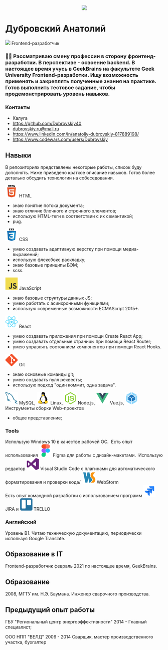 <div id="header" align="center">
  <img src="https://media.giphy.com/media/fkZukR450RQ1qnGaq9/giphy.gif" width="100"/>
</div>
<h1>Дубровский Анатолий</h1><img src="https://media.giphy.com/media/hvRJCLFzcasrR4ia7z/giphy.gif" width="30px"/>
<span>Frontend-разработчик</span> 

### :woman_technologist: Рассматриваю смену профессии в сторону фронтенд-разработки. В перспективе - освоение backend. В настоящее время учусь в GeekBrains на факультете Geek University Frontend-разработки. Ищу возможность применять и закреплять полученные знания на практике. Готов выполнить тестовое задание, чтобы продемонстрировать уровень навыков.

<!-- ![Header](https://github.com/Dubrovskiy40/dubrovskiy40/blob/main/assets/download.gif) --> 

### Контакты
- Калуга
- https://github.com/Dubrovskiy40
- dubrovskiy.ru@mail.ru
- https://www.linkedin.com/in/anatoliy-dubrovskiy-817889198/
- https://www.codewars.com/users/Dubrovskiy

## Навыки
В репозиториях представлены некоторые работы, список буду дополнять. 
Ниже приведено краткое описание навыков. Готов более детально обсудить технологии на собеседовании.

<img src="https://github.com/devicons/devicon/blob/master/icons/html5/html5-original-wordmark.svg" title="html" alt="html" width="40" height="40"/> HTML&nbsp;
- знаю понятие потока документа;
- знаю отличие блочного и строчного элементов;
- использую HTML-теги в соответствии с их семантикой;
- pug.

<img src="https://github.com/devicons/devicon/blob/master/icons/css3/css3-original-wordmark.svg" title="css" alt="css" width="40" height="40"/> CSS&nbsp;
- умею создавать адаптивную верстку при помощи медиа-выражений;
- использую флексбокс раскладку;
- знаю базовые принципы БЭМ;
- scss.

 <img src="https://github.com/devicons/devicon/blob/master/icons/javascript/javascript-original.svg" title="JavaScript" alt="JavaScript" width="40" height="40"/> JavaScript&nbsp;
- знаю базовые структуры данных JS;
- умею работать с асинхронными функциями;
- использую современные возможности ECMAScript 2015+.

<img src="https://github.com/devicons/devicon/blob/master/icons/react/react-original.svg" title="react" alt="react" width="40" height="40"/> React&nbsp;
- умею создавать приложения при помощи Create React App;
- умею создавать отдельные страницы при помощи React Router;
- умею управлять состоянием компонентов при помощи React Hooks.

<img src="https://github.com/devicons/devicon/blob/master/icons/git/git-original.svg" title="git" alt="git" width="40" height="40"/> Git&nbsp;
- знаю основные команды git;
- умею создавать пулл реквесты;
- использую подход "один коммит, одна задача".

<img src="https://github.com/devicons/devicon/blob/master/icons/mysql/mysql-original.svg" title="MySQL" alt="MySQL" width="40" height="40"/> MySQL, <img src="https://github.com/devicons/devicon/blob/master/icons/linux/linux-original.svg" title="Java" alt="linux" width="40" height="40"/> Linux, <img src="https://github.com/devicons/devicon/blob/master/icons/nodejs/nodejs-original.svg" title="Java" alt="Java" width="40" height="40"/> Node.js, <img src="https://github.com/devicons/devicon/blob/master/icons/vuejs/vuejs-original.svg" title="Java" alt="Java" width="40" height="40"/> Vue.js, <img src="https://github.com/devicons/devicon/blob/master/icons/webpack/webpack-original.svg" title="Java" alt="Java" width="40" height="40"/> Инструменты сборки Web-проектов
- общее представление;

### Tools
Использую Windows 10 в качестве рабочей ОС.&nbsp; Есть опыт использования <img src="https://github.com/devicons/devicon/blob/master/icons/figma/figma-original.svg" title="Java" alt="Java" width="40" height="40"/> Figma для работы с дизайн-макетами.&nbsp; 
Использую редактор <img src="https://github.com/devicons/devicon/blob/master/icons/visualstudio/visualstudio-plain.svg" title="VSC" alt="VSC" width="40" height="40"/> Visual Studio Code с плагинами для автоматического форматирования и проверки кода/&nbsp; 
<img src="https://github.com/devicons/devicon/blob/master/icons/webstorm/webstorm-original.svg" title="WS" alt="WS" width="40" height="40"/> WebStorm&nbsp;<br/> 
Есть опыт командной разработки с использованием программ <img src="https://github.com/devicons/devicon/blob/master/icons/jira/jira-original.svg" title="jira" alt="jira" width="40" height="40"/> JIRA и <img src="https://github.com/devicons/devicon/blob/master/icons/trello/trello-plain.svg" title="trello" alt="trello" width="40" height="40"/> TRELLO&nbsp;

### Английский
Уровень B1. Читаю техническую документацию, периодически используя Google Translate.

## Образование в IT
Frontend-разработчик
февраль 2021 по настоящее время, GeekBrains.

## Образование
2008, МГТУ им. Н.Э. Баумана. Инженер сварочного производства.

## Предыдущий опыт работы
ГБУ "Региональный центр энергоэффективности"
2014 - Главный специалист;

ООО НПП "ВЕЛД"
2006 - 2014 Сварщик, мастер производственного участка, бухгалтер

